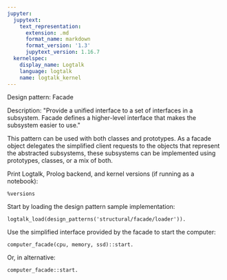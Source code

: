 ```yaml
---
jupyter:
  jupytext:
    text_representation:
      extension: .md
      format_name: markdown
      format_version: '1.3'
      jupytext_version: 1.16.7
  kernelspec:
    display_name: Logtalk
    language: logtalk
    name: logtalk_kernel
---
```


<!--
________________________________________________________________________

This file is part of Logtalk <https://logtalk.org/>  
SPDX-FileCopyrightText: 1998-2025 Paulo Moura <pmoura@logtalk.org>  
SPDX-License-Identifier: Apache-2.0

Licensed under the Apache License, Version 2.0 (the "License");
you may not use this file except in compliance with the License.
You may obtain a copy of the License at

    http://www.apache.org/licenses/LICENSE-2.0

Unless required by applicable law or agreed to in writing, software
distributed under the License is distributed on an "AS IS" BASIS,
WITHOUT WARRANTIES OR CONDITIONS OF ANY KIND, either express or implied.
See the License for the specific language governing permissions and
limitations under the License.
________________________________________________________________________
-->

Design pattern:
	Facade

Description:
	"Provide a unified interface to a set of interfaces in a subsystem.
	Facade defines a higher-level interface that makes the subsystem
	easier to use."

This pattern can be used with both classes and prototypes. As a facade
object delegates the simplified client requests to the objects that
represent the abstracted subsystems, these subsystems can be implemented
using prototypes, classes, or a mix of both.

Print Logtalk, Prolog backend, and kernel versions (if running as a notebook):

```logtalk
%versions
```

Start by loading the design pattern sample implementation:

```logtalk
logtalk_load(design_patterns('structural/facade/loader')).
```

Use the simplified interface provided by the facade to start the computer:

```logtalk
computer_facade(cpu, memory, ssd)::start.
```

<!--
Freezing processor.
Loading from 0x00 data: Some data from sector 100 with size 1024
Jumping to: 0x00
Executing.

true.
-->

Or, in alternative:

```logtalk
computer_facade::start.
```

<!--
Freezing processor.
Loading from 0x00 data: Some data from sector 100 with size 1024
Jumping to: 0x00
Executing.

true.
-->
